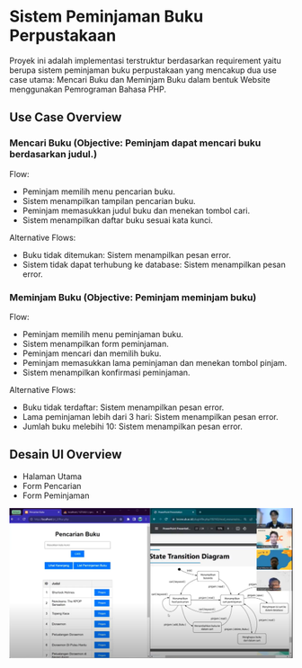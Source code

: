 # Sistem Peminjaman Buku Perpustakaan
Proyek ini adalah implementasi terstruktur berdasarkan requirement yaitu berupa
sistem peminjaman buku perpustakaan yang mencakup dua use case utama: Mencari Buku dan Meminjam Buku dalam bentuk Website menggunakan Pemrograman Bahasa PHP.

## Use Case Overview
### Mencari Buku (Objective: Peminjam dapat mencari buku berdasarkan judul.)
Flow:
- Peminjam memilih menu pencarian buku.
- Sistem menampilkan tampilan pencarian buku.
- Peminjam memasukkan judul buku dan menekan tombol cari.
- Sistem menampilkan daftar buku sesuai kata kunci.

Alternative Flows:
- Buku tidak ditemukan: Sistem menampilkan pesan error.
- Sistem tidak dapat terhubung ke database: Sistem menampilkan pesan error.

### Meminjam Buku (Objective: Peminjam meminjam buku)
Flow:
- Peminjam memilih menu peminjaman buku.
- Sistem menampilkan form peminjaman.
- Peminjam mencari dan memilih buku.
- Peminjam memasukkan lama peminjaman dan menekan tombol pinjam.
- Sistem menampilkan konfirmasi peminjaman.
  
Alternative Flows:
- Buku tidak terdaftar: Sistem menampilkan pesan error.
- Lama peminjaman lebih dari 3 hari: Sistem menampilkan pesan error.
- Jumlah buku melebihi 10: Sistem menampilkan pesan error.

## Desain UI Overview
- Halaman Utama
- Form Pencarian
- Form Peminjaman


<img align="center" width="1000" src="Peminjaman Buku Implementasi Terstruktur.png" />
